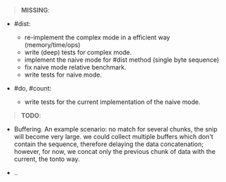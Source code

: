 >__MISSING__:
  
  - #dist:
    - re-implement the complex mode in a efficient way (memory/time/ops)
    - write (deep) tests for complex mode.
    - implement the naive mode for #dist method (single byte sequence)
    - fix naive mode relative benchmark.
    - write tests for naive mode.
  
  - #do, #count:
    - write tests for the current implementation of the naive mode.

>__TODO__:

  - Buffering. An example scenario: no match for several chunks, the snip will
    become very large. we could collect multiple buffers which don't contain
    the sequence, therefore delaying the data concatenation; however, for now,
    we concat only the previous chunk of data with the current, the tonto way.
  
  - ..
